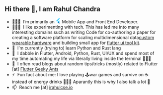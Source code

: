 <h2>Hi there 👋, I am Rahul Chandra</h2>

- 👨🏻‍💻  &nbsp;I’m primarily an <img src="https://github.com/irahulcse/irahulcse/blob/master/flutterio-icon.svg" height=16 /> Mobile App and Front End Developer. 
- 👨🏻‍🔬  &nbsp;I like experimenting with tech. This has led me into many interesting domains such as writing Code for co-authoring a paper for creating a software platform for scaling multidimensional data[custom wearable hardware](https://www.kickstarter.com/projects/352439100/soundbrenner-core-the-4-in-1-smart-music-tool) and building small  app for [flutter ui tool kit](https://www.businesstoday.in/magazine/features/silverpushs-technology-lets-advertisers-reach-the-consumer-on-multiple-devices/story/206815.html). 
- 🌱  &nbsp;I’m currently (trying to) learn Python and Rust lang
- 💬  &nbsp;I dabble in Flutter, Android, Python, Rust, UI/UX and spend most of my time automating my life via literally living inside the terminal 🤷🏻‍♂️
- 📝  &nbsp;I often read blogs about random tips/tricks (mostly) related to Flutter [at] [Flutter Geeky Ants](https://blog.geekyants.com/flutter/home?gi=7972c64db096)
- ⚡️  &nbsp;Fun fact about me: I love playing 🕹war games and survive on ☕️ instead of energy drinks 🙇🏻‍♂️ Aparantly this is why I also talk a lot 🤔
- 📫  &nbsp;Reach me [at] [irahulcse.io](https://irahulcse.github.io)
